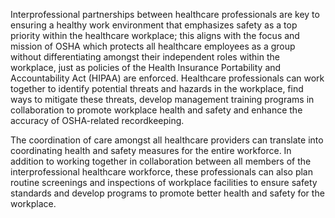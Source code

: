Interprofessional partnerships between healthcare professionals are key to ensuring a healthy work environment that emphasizes safety as a top priority within the healthcare workplace; this aligns with the focus and mission of OSHA which protects all healthcare employees as a group without differentiating amongst their independent roles within the workplace, just as policies of the Health Insurance Portability and Accountability Act (HIPAA) are enforced. Healthcare professionals can work together to identify potential threats and hazards in the workplace, find ways to mitigate these threats, develop management training programs in collaboration to promote workplace health and safety and enhance the accuracy of OSHA-related recordkeeping.

The coordination of care amongst all healthcare providers can translate into coordinating health and safety measures for the entire workforce. In addition to working together in collaboration between all members of the interprofessional healthcare workforce, these professionals can also plan routine screenings and inspections of workplace facilities to ensure safety standards and develop programs to promote better health and safety for the workplace.